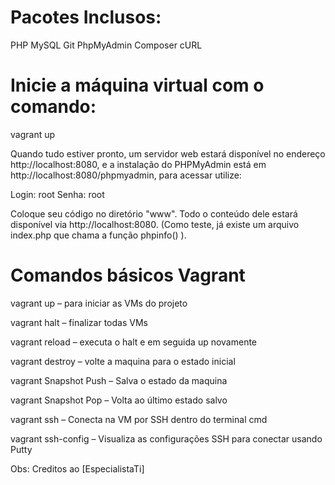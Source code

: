 # Pacotes Inclusos:
PHP 
MySQL
Git
PhpMyAdmin
Composer
cURL

# Inicie a máquina virtual com o comando:

vagrant up

Quando tudo estiver pronto, um servidor web estará disponível no endereço http://localhost:8080, e a instalação do PHPMyAdmin está em http://localhost:8080/phpmyadmin, para acessar utilize:

Login: root
Senha: root

Coloque seu código no diretório "www". Todo o conteúdo dele estará disponível via http://localhost:8080. (Como teste, já existe um arquivo index.php que chama a função phpinfo() ).

# Comandos básicos Vagrant
vagrant up – para iniciar as VMs do projeto

vagrant halt – finalizar todas VMs

vagrant reload – executa o halt e em seguida up novamente

vagrant destroy – volte a maquina para o estado inicial

vagrant Snapshot Push – Salva o estado da maquina

vagrant Snapshot Pop – Volta ao último estado salvo

vagrant ssh – Conecta na VM por SSH dentro do terminal cmd

vagrant ssh-config – Visualiza as configurações SSH para conectar usando Putty


Obs: Creditos ao [EspecialistaTi]

